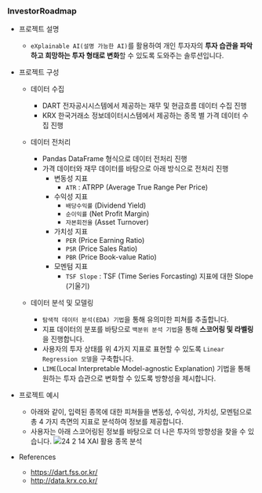 ### InvestorRoadmap

- 프로젝트 설명
  - `eXplainable AI(설명 가능한 AI)`를 활용하여 개인 투자자의 **투자 습관을 파악하고 희망하는 투자 형태로 변화**할 수 있도록 도와주는 솔루션입니다.

- 프로젝트 구성
  - 데이터 수집
    - DART 전자공시시스템에서 제공하는 재무 및 현금흐름 데이터 수집 진행
    - KRX 한국거래소 정보데이터시스템에서 제공하는 종목 별 가격 데이터 수집 진행

  - 데이터 전처리
    - Pandas DataFrame 형식으로 데이터 전처리 진행
    - 가격 데이터와 재무 데이터를 바탕으로 아래 방식으로 전처리 진행
      - 변동성 지표
        - `ATR` : ATRPP (Average True Range Per Price)
      - 수익성 지표
        - `배당수익률` (Dividend Yield)
        - `순이익률` (Net Profit Margin)
        - `자본회전율` (Asset Turnover)
      - 가치성 지표
        - `PER` (Price Earning Ratio)
        - `PSR` (Price Sales Ratio)
        - `PBR` (Price Book-value Ratio)
      - 모멘텀 지표
        - `TSF Slope` : TSF (Time Series Forcasting) 지표에 대한 Slope (기울기)

  - 데이터 분석 및 모델링
    - `탐색적 데이터 분석(EDA) 기법`을 통해 유의미한 피쳐를 추출합니다.
    - 지표 데이터의 분포를 바탕으로 `백분위 분석 기법`을 통해 **스코어링 및 라벨링**을 진행합니다.
    - 사용자의 투자 상태를 위 4가지 지표로 표현할 수 있도록 `Linear Regression 모델`을 구축합니다.
    - `LIME`(Local Interpretable Model-agnostic Explanation) 기법을 통해 원하는 투자 습관으로 변화할 수 있도록 방향성을 제시합니다.
   
- 프로젝트 예시
  - 아래와 같이, 입력된 종목에 대한 피쳐들을 변동성, 수익성, 가치성, 모멘텀으로 총 4 가지 측면의 지표로 분석하여 정보를 제공합니다.
  - 사용자는 아래 스코어링된 정보를 바탕으로 더 나은 투자의 방향성을 찾을 수 있습니다.
    ![24 2 14 XAI 활용 종목 분석](https://github.com/DevTae/InvestorRoadmap/assets/55177359/a0afe329-1a76-446a-8957-6e9035f31c27)

- References
  - https://dart.fss.or.kr/
  - http://data.krx.co.kr/
